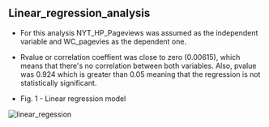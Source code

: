 ## Linear_regression_analysis

* For this analysis NYT_HP_Pageviews was assumed as the independent variable and WC_pagevies as the dependent one.

* Rvalue or correlation coeffient was close to zero (0.00615), which means that there's no correlation between both variables. Also, pvalue was 0.924 which is greater than 0.05 meaning that the regression is not statistically significant. 

* Fig. 1 -  Linear regression model


![linear_regession](https://user-images.githubusercontent.com/96256603/158311141-be187500-f863-46e6-bdc4-eba33ad56622.jpg)
